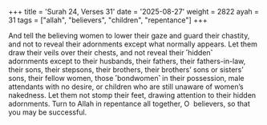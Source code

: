 +++
title = 'Surah 24, Verses 31'
date = '2025-08-27'
weight = 2822
ayah = 31
tags = ["allah", "believers", "children", "repentance"]
+++

And tell the believing women to lower their gaze and guard their chastity, and not to reveal their adornments except what normally appears. Let them draw their veils over their chests, and not reveal their ˹hidden˺ adornments except to their husbands, their fathers, their fathers-in-law, their sons, their stepsons, their brothers, their brothers’ sons or sisters’ sons, their fellow women, those ˹bondwomen˺ in their possession, male attendants with no desire, or children who are still unaware of women’s nakedness. Let them not stomp their feet, drawing attention to their hidden adornments. Turn to Allah in repentance all together, O  believers, so that you may be successful.
